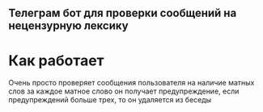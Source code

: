 ## Телеграм бот для проверки сообщений на нецензурную лексику
# Как работает
Очень просто проверяет сообщения пользователя на наличие матных слов
за каждое матное слово он получает предупреждение, если предупреждений
больше трех, то он удаляется из беседы
